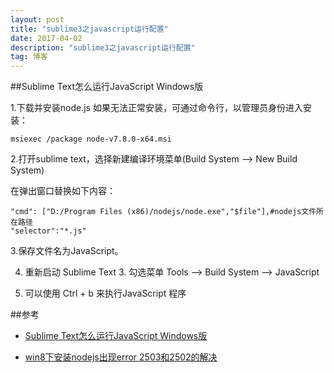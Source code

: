 ```yaml
---
layout: post
title: "sublime3之javascript运行配置"
date: 2017-04-02 
description: "sublime3之javascript运行配置"
tag: 博客 
---   
```


##Sublime Text怎么运行JavaScript Windows版

1.下载并安装node.js
如果无法正常安装，可通过命令行，以管理员身份进入安装：
	
	msiexec /package node-v7.8.0-x64.msi

2.打开sublime text，选择新建编译环境菜单(Build System ——> New Build System)

在弹出窗口替换如下内容：

	"cmd": ["D:/Program Files (x86)/nodejs/node.exe","$file"],#nodejs文件所在路径
	"selector":"*.js"

3.保存文件名为JavaScript。

4. 重新启动 Sublime Text 3. 勾选菜单 Tools --> Build System --> JavaScript

5. 可以使用 Ctrl + b 来执行JavaScript 程序

##参考

- [Sublime Text怎么运行JavaScript Windows版](http://jingyan.baidu.com/article/9f63fb919b5cf1c8400f0eb2.html)

- [win8下安装nodejs出现error 2503和2502的解决](http://jingyan.baidu.com/article/a3a3f811ee92268da2eb8af2.html)

